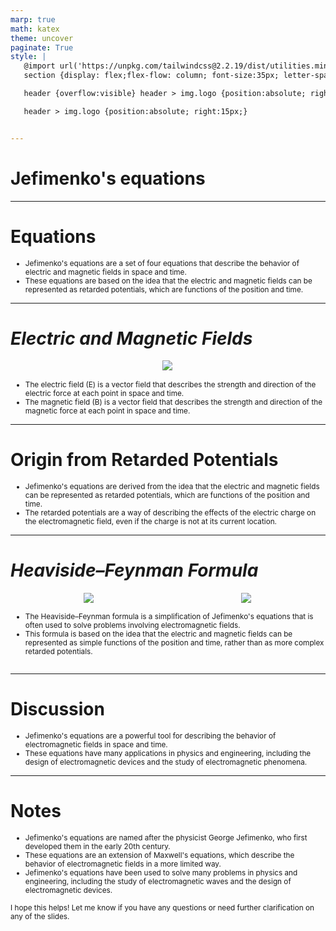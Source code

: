 ```yaml
---
marp: true
math: katex
theme: uncover
paginate: True
style: |
   @import url('https://unpkg.com/tailwindcss@2.2.19/dist/utilities.min.css');
   section {display: flex;flex-flow: column; font-size:35px; letter-spacing:1.4px;}

   header {overflow:visible} header > img.logo {position:absolute; right:15px;}

   header > img.logo {position:absolute; right:15px;}


---
```

<!-- backgroundImage: url('backgrounds/hhholographic (1).png') -->
<!-- _class: lead -->

 # Jefimenko's equations

---
<style scoped>p,li {font-size:0.92em}</style>

 # Equations
- Jefimenko's equations are a set of four equations that describe the behavior of electric and magnetic fields in space and time.
- These equations are based on the idea that the electric and magnetic fields can be represented as retarded potentials, which are functions of the position and time.


---
<style scoped>p,li {font-size:0.88em}</style>

 # _Electric and Magnetic Fields_
<div style="display: flex; flex: 1 1 auto; flex-flow: row; min-height: 0"><div style="display: flex; flex: 1 1 auto; justify-content: center;min-height:0;min-width:0; margin-bottom:0.1em;;margin-right:0.15em">
<img style='object-fit: contain; max-height:100%; max-width:100%; background-color: rgba(0,0,0,0);' src='https://upload.wikimedia.org/wikipedia/commons/thumb/f/f4/Universal_charge_distribution.svg/250px-Universal_charge_distribution.svg.png'/>
</div>
</div>

- The electric field (E) is a vector field that describes the strength and direction of the electric force at each point in space and time.
- The magnetic field (B) is a vector field that describes the strength and direction of the magnetic force at each point in space and time.

---
<style scoped>p,li {font-size:0.92em}</style>

 # Origin from Retarded Potentials
- Jefimenko's equations are derived from the idea that the electric and magnetic fields can be represented as retarded potentials, which are functions of the position and time.
- The retarded potentials are a way of describing the effects of the electric charge on the electromagnetic field, even if the charge is not at its current location.


---
<style scoped>p,li {font-size:0.84em}</style>

 # _Heaviside–Feynman Formula_
<div style='flex:1 1 auto; min-height:0;' class="grid grid-cols-8 gap-4">
<div style='display:flex; flex-flow:column; min-height:0;' class="col-span-4">

<div style="display: flex; flex: 1 1 auto; flex-flow: row; min-height: 0"><div style="display: flex; flex: 1 1 auto; justify-content: center;min-height:0;min-width:0; margin-bottom:0.1em;;margin-right:0.15em">
<img style='object-fit: contain; max-height:100%; max-width:100%; background-color: rgba(0,0,0,0);' src='https://upload.wikimedia.org/wikipedia/commons/thumb/7/71/Explanation_of_variables_in_Heaviside-Feynman_formula.svg/400px-Explanation_of_variables_in_Heaviside-Feynman_formula.svg.png'/>
</div>
<div style="display: flex; flex: 1 1 auto; justify-content: center;min-height:0;min-width:0; margin-bottom:0.1em;;margin-right:0.15em">
<img style='object-fit: contain; max-height:100%; max-width:100%; background-color: rgba(0,0,0,0);' src='https://upload.wikimedia.org/wikipedia/commons/thumb/8/80/Diagram_explaining_charge_position_in_the_retarded_time.svg/400px-Diagram_explaining_charge_position_in_the_retarded_time.svg.png'/>
</div>
</div>

</div>

<div style='display:flex; flex-flow:column; min-height:0;' class="col-span-4">

- The Heaviside–Feynman formula is a simplification of Jefimenko's equations that is often used to solve problems involving electromagnetic fields.
- This formula is based on the idea that the electric and magnetic fields can be represented as simple functions of the position and time, rather than as more complex retarded potentials.
</div>

</div>


---
<style scoped>p,li {font-size:0.92em}</style>

 # Discussion
- Jefimenko's equations are a powerful tool for describing the behavior of electromagnetic fields in space and time.
- These equations have many applications in physics and engineering, including the design of electromagnetic devices and the study of electromagnetic phenomena.


---
<style scoped>p,li {font-size:0.84em}</style>

 # **Notes**

- Jefimenko's equations are named after the physicist George Jefimenko, who first developed them in the early 20th century.
- These equations are an extension of Maxwell's equations, which describe the behavior of electromagnetic fields in a more limited way.
- Jefimenko's equations have been used to solve many problems in physics and engineering, including the study of electromagnetic waves and the design of electromagnetic devices.

I hope this helps! Let me know if you have any questions or need further clarification on any of the slides.